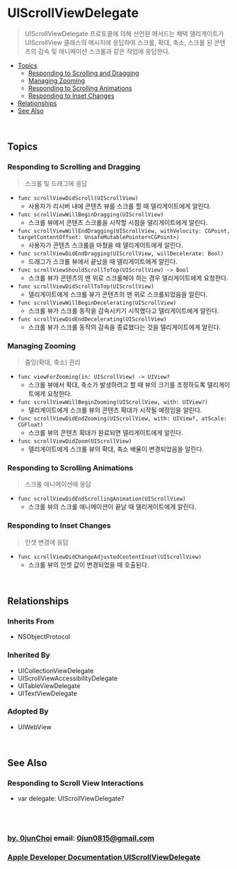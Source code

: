 # UIScrollViewDelegate
>  UIScrollViewDelegate 프로토콜에 의해 선언된 메서드는 채택 델리게이트가 UIScrollView 클래스의 메시지에 응답하여 스크롤, 확대, 축소, 스크롤 된 콘텐츠의 감속 및 애니메이션 스크롤과 같은 작업에 응답한다.


* [Topics](#topics)
    * [Responding to Scrolling and Dragging](#responding-to-scrolling-and-dragging)
    * [Managing Zooming](#managing-zooming)
    * [Responding to Scrolling Animations](#responding-to-scrolling-animations)
    * [Responding to Inset Changes](#responding-to-inset-changes)
* [Relationships](#relationships)
* [See Also](#see-also)


&nbsp;      
## Topics
### Responding to Scrolling and Dragging
> 스크롤 및 드래그에 응답

* `func scrollViewDidScroll(UIScrollView)`
    * 사용자가 리시버 내에 콘텐츠 뷰를 스크롤 할 때 델리게이트에게 알린다.
* `func scrollViewWillBeginDragging(UIScrollView)`
    * 스크롤 뷰에서 콘텐츠 스크롤을 시작할 시점을 델리게이트에게 알린다.
* `func scrollViewWillEndDragging(UIScrollView, withVelocity: CGPoint, targetContentOffset: UnsafeMutablePointer<CGPoint>)`
    * 사용자가 콘텐츠 스크롤을 마쳤을 때 델리게이트에게 알린다.
* `func scrollViewDidEndDragging(UIScrollView, willDecelerate: Bool)`
    * 드래그가 스크롤 뷰에서 끝났을 때 델리게이트에게 알린다.
* `func scrollViewShouldScrollToTop(UIScrollView) -> Bool`
    * 스크롤 뷰가 콘텐츠의 맨 위로 스크롤해야 하는 경우 델리게이트에게 요청한다.
* `func scrollViewDidScrollToTop(UIScrollView)`
    * 델리게이트에게 스크롤 뷰가 콘텐츠의 맨 위로 스크롤되었음을 알린다.
* `func scrollViewWillBeginDecelerating(UIScrollView)`
    * 스크롤 뷰가 스크롤 동작을 감속시키기 시작했다고 델리게이트에게 알린다.
* `func scrollViewDidEndDecelerating(UIScrollView)`
    * 스크롤 뷰가 스크롤 동작의 감속을 종료했다는 것을 델리게이트에게 알린다.
    

### Managing Zooming
> 줌잉(확대, 축소) 관리

* `func viewForZooming(in: UIScrollView) -> UIView?`
    * 스크롤 뷰에서 확대, 축소가 발생하려고 할 때 뷰의 크기를 조정하도록 델리게이트에게 요청한다.
* `func scrollViewWillBeginZooming(UIScrollView, with: UIView?)`
    * 델리게이트에게 스크롤 뷰의 콘텐츠 확대가 시작될 예정임을 알린다.
* `func scrollViewDidEndZooming(UIScrollView, with: UIView?, atScale: CGFloat)`
    * 스크롤 뷰의 콘텐츠 확대가 완료되면 델리게이트에게 알린다.
* `func scrollViewDidZoom(UIScrollView)`
    * 델리게이트에게 스크롤 뷰의 확대, 축소 배율이 변경되었음을 알린다.
    

### Responding to Scrolling Animations
> 스크롤 애니메이션에 응답

* `func scrollViewDidEndScrollingAnimation(UIScrollView)`
    * 스크롤 뷰의 스크롤 애니메이션이 끝날 때 델리게이트에게 알린다.
    

### Responding to Inset Changes
> 인셋 변경에 응답

* `func scrollViewDidChangeAdjustedContentInset(UIScrollView)`
    * 스크롤 뷰의 인셋 값이 변경되었을 때 호출된다.


&nbsp;      
## Relationships
### Inherits From
* NSObjectProtocol


### Inherited By
* UICollectionViewDelegate
* UIScrollViewAccessibilityDelegate
* UITableViewDelegate
* UITextViewDelegate


### Adopted By
* UIWebView


&nbsp;      
## See Also
### Responding to Scroll View Interactions
* var delegate: UIScrollViewDelegate?


&nbsp;      
&nbsp;      
### [by. 0junChoi](https://github.com/0jun0815) email: <0jun0815@gmail.com>
### [Apple Developer Documentation UIScrollViewDelegate](https://developer.apple.com/documentation/uikit/uiscrollviewdelegate)
